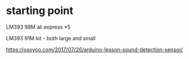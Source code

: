 # starting point

LM393 98M ali express *5

LM393 91M kit - both large and small

https://osoyoo.com/2017/07/26/arduino-lesson-sound-detection-sensor/

